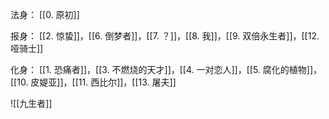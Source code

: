 法身：
[[0. 原初]]

报身：
[[2. 惊蛰]]，[[6. 倒梦者]]，[[7. ？]]，[[8. 我]]，[[9. 双倍永生者]]，[[12. 哑骑士]]

化身：
[[1. 恐痛者]]，[[3. 不燃烧的天才]]，[[4. 一对恋人]]，[[5. 腐化的植物]]，[[10. 皮媞亚]]，[[11. 西比尔]]，[[13. 屠夫]]



![[九生者]]
